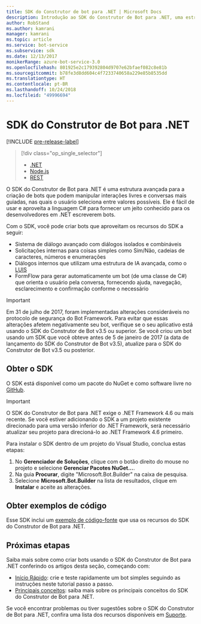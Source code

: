 ```yaml
---
title: SDK do Construtor de bot para .NET | Microsoft Docs
description: Introdução ao SDK do Construtor de Bot para .NET, uma estrutura poderosa e fácil de usar para criar bots.
author: RobStand
ms.author: kamrani
manager: kamrani
ms.topic: article
ms.service: bot-service
ms.subservice: sdk
ms.date: 12/13/2017
monikerRange: azure-bot-service-3.0
ms.openlocfilehash: 801925e2c179392804d9707e62bfaef082c8e81b
ms.sourcegitcommit: b78fe3d8dd604c4f7233740658a229e85b8535dd
ms.translationtype: HT
ms.contentlocale: pt-BR
ms.lasthandoff: 10/24/2018
ms.locfileid: "49996694"
---
```

# <a name="bot-builder-sdk-for-net"></a>SDK do Construtor de Bot para .NET

[!INCLUDE [pre-release-label](../includes/pre-release-label-v3.md)]

> [!div class="op_single_selector"]
> - [.NET](../dotnet/bot-builder-dotnet-overview.md)
> - [Node.js](../nodejs/bot-builder-nodejs-overview.md)
> - [REST](../rest-api/bot-framework-rest-overview.md)

O SDK do Construtor de Bot para .NET é uma estrutura avançada para a criação de bots que podem manipular interações livres e conversas mais guiadas, nas quais o usuário seleciona entre valores possíveis. Ele é fácil de usar e aproveita a linguagem C# para fornecer um jeito conhecido para os desenvolvedores em .NET escreverem bots.

Com o SDK, você pode criar bots que aproveitam os recursos do SDK a seguir: 

- Sistema de diálogo avançado com diálogos isolados e combináveis
- Solicitações internas para coisas simples como Sim/Não, cadeias de caracteres, números e enumerações
- Diálogos internos que utilizam uma estrutura de IA avançada, como o <a href="http://luis.ai" target="_blank">LUIS</a>
- FormFlow para gerar automaticamente um bot (de uma classe de C#) que orienta o usuário pela conversa, fornecendo ajuda, navegação, esclarecimento e confirmação conforme o necessário

> [!IMPORTANT]
> Em 31 de julho de 2017, foram implementadas alterações consideráveis no protocolo de segurança do Bot Framework. Para evitar que essas alterações afetem negativamente seu bot, verifique se o seu aplicativo está usando o SDK do Construtor de Bot v3.5 ou superior. Se você criou um bot usando um SDK que você obteve antes de 5 de janeiro de 2017 (a data de lançamento do SDK do Construtor de Bot v3.5), atualize para o SDK do Construtor de Bot v3.5 ou posterior.

## <a name="get-the-sdk"></a>Obter o SDK

O SDK está disponível como um pacote do NuGet e como software livre no <a href="https://github.com/Microsoft/BotBuilder" target="_blank">GitHub</a>.

> [!IMPORTANT]
> O SDK do Construtor de Bot para .NET exige o .NET Framework 4.6 ou mais recente. Se você estiver adicionando o SDK a um projeto existente direcionado para uma versão inferior do .NET Framework, será necessário atualizar seu projeto para direcioná-lo ao .NET Framework 4.6 primeiro.

Para instalar o SDK dentro de um projeto do Visual Studio, conclua estas etapas:

1. No **Gerenciador de Soluções**, clique com o botão direito do mouse no projeto e selecione **Gerenciar Pacotes NuGet...**.
2. Na guia **Procurar**, digite "Microsoft.Bot.Builder" na caixa de pesquisa.
3. Selecione **Microsoft.Bot.Builder** na lista de resultados, clique em **Instalar** e aceite as alterações.

## <a name="get-code-samples"></a>Obter exemplos de código

Esse SDK inclui um [exemplo de código-fonte](bot-builder-dotnet-samples.md) que usa os recursos do SDK do Construtor de Bot para .NET.

## <a name="next-steps"></a>Próximas etapas

Saiba mais sobre como criar bots usando o SDK do Construtor de Bot para .NET conferindo os artigos desta seção, começando com:

- [Início Rápido](bot-builder-dotnet-quickstart.md): crie e teste rapidamente um bot simples seguindo as instruções neste tutorial passo a passo.
- [Principais conceitos](bot-builder-dotnet-concepts.md): saiba mais sobre os principais conceitos do SDK do Construtor de Bot para .NET.

Se você encontrar problemas ou tiver sugestões sobre o SDK do Construtor de Bot para .NET, confira uma lista dos recursos disponíveis em [Suporte](../bot-service-resources-links-help.md). 
